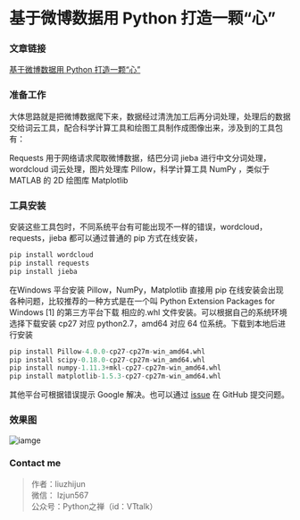 # 基于微博数据用 Python 打造一颗“心”

### 文章链接

[基于微博数据用 Python 打造一颗“心”](http://mp.weixin.qq.com/s?__biz=MjM5MzgyODQxMQ==&mid=2650366775&idx=1&sn=3fbf6f64304e528ddad88c0f6eb922e1&chksm=be9cd86389eb5175882c5666ac5ee7fe936a7b32b705244a87ce34eadfdf33f5a11236be4445&mpshare=1&scene=23&srcid=0215AAinxzHfYCxNvblNQuTf#rd)

### 准备工作
大体思路就是把微博数据爬下来，数据经过清洗加工后再分词处理，处理后的数据交给词云工具，配合科学计算工具和绘图工具制作成图像出来，涉及到的工具包有：

Requests 用于网络请求爬取微博数据，结巴分词 jieba 进行中文分词处理，wordcloud 词云处理，图片处理库 Pillow，科学计算工具 NumPy ，类似于 MATLAB 的 2D 绘图库 Matplotlib

### 工具安装
安装这些工具包时，不同系统平台有可能出现不一样的错误，wordcloud，requests，jieba 都可以通过普通的 pip 方式在线安装，
```python
pip install wordcloud
pip install requests
pip install jieba
```
在Windows 平台安装  Pillow，NumPy，Matplotlib 直接用 pip 在线安装会出现各种问题，比较推荐的一种方式是在一个叫 Python Extension Packages for Windows [1] 的第三方平台下载 相应的.whl 文件安装。可以根据自己的系统环境选择下载安装 cp27 对应 python2.7，amd64 对应 64 位系统。下载到本地后进行安装
```python
pip install Pillow-4.0.0-cp27-cp27m-win_amd64.whl
pip install scipy-0.18.0-cp27-cp27m-win_amd64.whl
pip install numpy-1.11.3+mkl-cp27-cp27m-win_amd64.whl
pip install matplotlib-1.5.3-cp27-cp27m-win_amd64.whl
```
其他平台可根据错误提示 Google 解决。也可以通过 [issue](https://github.com/lzjun567/crawler_html2pdf/issues) 在 GitHub 提交问题。

### 效果图

![iamge](./heart.jpg)

### Contact me

>作者：liuzhijun  
>微信： lzjun567  
>公众号：Python之禅（id：VTtalk）  